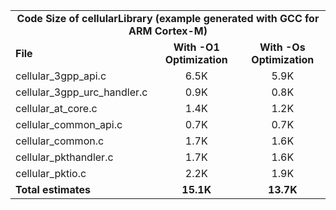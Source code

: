 <table>
    <tr>
        <td colspan="3"><center><b>Code Size of cellularLibrary (example generated with GCC for ARM Cortex-M)</b></center></td>
    </tr>
    <tr>
        <td><b>File</b></td>
        <td><b><center>With -O1 Optimization</center></b></td>
        <td><b><center>With -Os Optimization</center></b></td>
    </tr>
    <tr>
        <td>cellular_3gpp_api.c</td>
        <td><center>6.5K</center></td>
        <td><center>5.9K</center></td>
    </tr>
    <tr>
        <td>cellular_3gpp_urc_handler.c</td>
        <td><center>0.9K</center></td>
        <td><center>0.8K</center></td>
    </tr>
    <tr>
        <td>cellular_at_core.c</td>
        <td><center>1.4K</center></td>
        <td><center>1.2K</center></td>
    </tr>
    <tr>
        <td>cellular_common_api.c</td>
        <td><center>0.7K</center></td>
        <td><center>0.7K</center></td>
    </tr>
    <tr>
        <td>cellular_common.c</td>
        <td><center>1.7K</center></td>
        <td><center>1.6K</center></td>
    </tr>
    <tr>
        <td>cellular_pkthandler.c</td>
        <td><center>1.7K</center></td>
        <td><center>1.6K</center></td>
    </tr>
    <tr>
        <td>cellular_pktio.c</td>
        <td><center>2.2K</center></td>
        <td><center>1.9K</center></td>
    </tr>
    <tr>
        <td><b>Total estimates</b></td>
        <td><b><center>15.1K</center></b></td>
        <td><b><center>13.7K</center></b></td>
    </tr>
</table>
